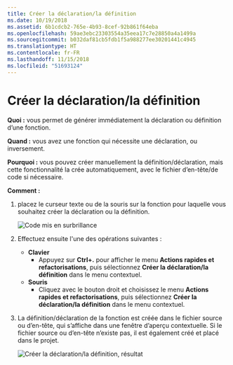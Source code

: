 ```yaml
---
title: Créer la déclaration/la définition
ms.date: 10/19/2018
ms.assetid: 6b1cdcb2-765e-4b93-8cef-92b861f64eba
ms.openlocfilehash: 59ae3ebc23303554a35eea17c7e28850a4a1499a
ms.sourcegitcommit: b032daf81cb5fdb1f5a988277ee30201441c4945
ms.translationtype: HT
ms.contentlocale: fr-FR
ms.lasthandoff: 11/15/2018
ms.locfileid: "51693124"
---
```

# <a name="create-declaration--definition"></a>Créer la déclaration/la définition

**Quoi :** vous permet de générer immédiatement la déclaration ou définition d’une fonction.

**Quand :** vous avez une fonction qui nécessite une déclaration, ou inversement.

**Pourquoi :** vous pouvez créer manuellement la définition/déclaration, mais cette fonctionnalité la crée automatiquement, avec le fichier d’en-tête/de code si nécessaire.

**Comment :**

1. placez le curseur texte ou de la souris sur la fonction pour laquelle vous souhaitez créer la déclaration ou la définition.

   ![Code mis en surbrillance](images/createdefinition_highlight.png)

1. Effectuez ensuite l'une des opérations suivantes :
   * **Clavier**
     * Appuyez sur **Ctrl+.** pour afficher le menu **Actions rapides et refactorisations**, puis sélectionnez **Créer la déclaration/la définition** dans le menu contextuel.
   * **Souris**
     * Cliquez avec le bouton droit et choisissez le menu **Actions rapides et refactorisations**, puis sélectionnez **Créer la déclaration/la définition** dans le menu contextuel.

1. La définition/déclaration de la fonction est créée dans le fichier source ou d’en-tête, qui s’affiche dans une fenêtre d’aperçu contextuelle.  Si le fichier source ou d’en-tête n’existe pas, il est également créé et placé dans le projet.

   ![Créer la déclaration/la définition, résultat](images/createdefinition_result.png)
